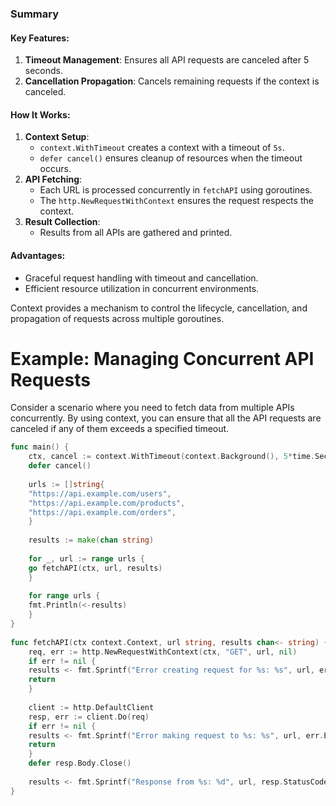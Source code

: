
### Summary

#### **Key Features**:

1. **Timeout Management**: Ensures all API requests are canceled after 5 seconds.
2. **Cancellation Propagation**: Cancels remaining requests if the context is canceled.
#### **How It Works**:

1. **Context Setup**:
    - `context.WithTimeout` creates a context with a timeout of `5s`.
    - `defer cancel()` ensures cleanup of resources when the timeout occurs.
2. **API Fetching**:
    - Each URL is processed concurrently in `fetchAPI` using goroutines.
    - The `http.NewRequestWithContext` ensures the request respects the context.
3. **Result Collection**:
    - Results from all APIs are gathered and printed.
#### **Advantages**:
- Graceful request handling with timeout and cancellation.
- Efficient resource utilization in concurrent environments.

Context provides a mechanism to control the lifecycle, cancellation, and propagation of requests across multiple goroutines.

# Example: Managing Concurrent API Requests

Consider a scenario where you need to fetch data from multiple APIs concurrently. By using context, you can ensure that all the API requests are canceled if any of them exceeds a specified timeout.

```go
func main() {  
	ctx, cancel := context.WithTimeout(context.Background(), 5*time.Second)  
	defer cancel()  
	  
	urls := []string{  
	"https://api.example.com/users",  
	"https://api.example.com/products",  
	"https://api.example.com/orders",  
	}  
	  
	results := make(chan string)  
	  
	for _, url := range urls {  
	go fetchAPI(ctx, url, results)  
	}  
	  
	for range urls {  
	fmt.Println(<-results)  
	}  
}  
  
func fetchAPI(ctx context.Context, url string, results chan<- string) {  
	req, err := http.NewRequestWithContext(ctx, "GET", url, nil)  
	if err != nil {  
	results <- fmt.Sprintf("Error creating request for %s: %s", url, err.Error())  
	return  
	}  
	  
	client := http.DefaultClient  
	resp, err := client.Do(req)  
	if err != nil {  
	results <- fmt.Sprintf("Error making request to %s: %s", url, err.Error())  
	return  
	}  
	defer resp.Body.Close()  
	  
	results <- fmt.Sprintf("Response from %s: %d", url, resp.StatusCode)  
}
```
